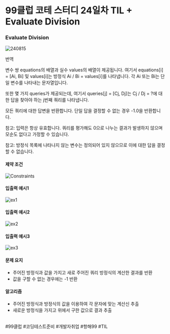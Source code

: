 # 99클럽 코테 스터디 24일차 TIL + Evaluate Division

### Evaluate Division
![240815](https://github.com/user-attachments/assets/4ab092c5-f580-45f9-b97b-35565ce7babc)


번역

변수 쌍 equations의 배열과 실수 values의 배열이 제공됩니다. 
여기서 equations[i] = [Ai, Bi] 및 values[i]는 방정식 Ai / Bi = values[i]를 나타냅니다. 
각 Ai 또는 Bi는 단일 변수를 나타내는 문자열입니다.

또한 몇 가지 queries가 제공되는데, 
여기서 queries[j] = [Cj, Dj]는 Cj / Dj = ?에 대한 답을 찾아야 하는 j번째 쿼리를 나타냅니다.

모든 쿼리에 대한 답변을 반환합니다. 단일 답을 결정할 수 없는 경우 -1.0을 반환합니다.

참고: 입력은 항상 유효합니다. 쿼리를 평가해도 0으로 나누는 결과가 발생하지 않으며 모순도 없다고 가정할 수 있습니다.

참고: 방정식 목록에 나타나지 않는 변수는 정의되어 있지 않으므로 이에 대한 답을 결정할 수 없습니다.

#### 제약 조건

![Constraints](https://github.com/user-attachments/assets/40043d44-6b7c-42bb-ae0c-607bf8abed7c)

#### 입출력 예시1

![ex1](https://github.com/user-attachments/assets/e5a1635e-3ddc-45e2-9285-7ef83f38c8d2)

#### 입출력 예시2

![ex2](https://github.com/user-attachments/assets/f7699650-0cc1-4340-9501-841a961da954)

#### 입출력 예시3

![ex3](https://github.com/user-attachments/assets/db7b19e8-c6d7-4d85-b056-833298017c02)

#### 문제 요지
- 주어진 방정식과 값을 가지고 새로 주어진 쿼리 방정식의 계산한 결과를 반환
- 값을 구할 수 없는 경우에는 -1 반환

#### 알고리즘
- 주어진 방정식과 방정식의 값을 이용하여 각 문자에 맞는 계산신 추출
- 새로운 방정식을 가지고 위에서 구한 값으로 결과 추출



<br>
#99클럽 #코딩테스트준비 #개발자취업 #항해99 #TIL
